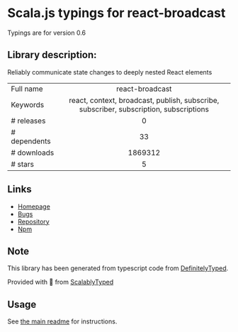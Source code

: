 
# Scala.js typings for react-broadcast

Typings are for version 0.6

## Library description:
Reliably communicate state changes to deeply nested React elements

|                    |                 |
| ------------------ | :-------------: |
| Full name          | react-broadcast |
| Keywords           | react, context, broadcast, publish, subscribe, subscriber, subscription, subscriptions |
| # releases         | 0 |
| # dependents       | 33 |
| # downloads        | 1869312 |
| # stars            | 5 |

## Links
- [Homepage](https://github.com/ReactTraining/react-broadcast#readme)
- [Bugs](https://github.com/ReactTraining/react-broadcast/issues)
- [Repository](https://github.com/ReactTraining/react-broadcast)
- [Npm](https://www.npmjs.com/package/react-broadcast)
    


## Note
This library has been generated from typescript code from [DefinitelyTyped](https://definitelytyped.org).

Provided with :purple_heart: from [ScalablyTyped](https://github.com/oyvindberg/ScalablyTyped)

## Usage
See [the main readme](../../readme.md) for instructions.


